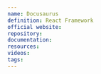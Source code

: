 ```yaml
---
name: Docusaurus
definition: React Framework
official website:
repository:
documentation:
resources:
videos: 
tags:
---
```

